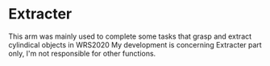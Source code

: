 # Extracter

This arm was mainly used to complete some tasks that grasp and extract cylindical objects in WRS2020
My development is concerning Extracter part only, I'm not responsible for other functions.

